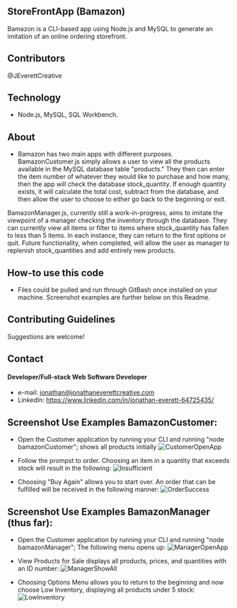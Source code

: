 ## StoreFrontApp (Bamazon)
Bamazon is a CLI-based app using Node.js and MySQL to generate an imitation of an online ordering storefront.

## Contributors
@JEverettCreative

## Technology
* Node.js, MySQL, SQL Workbench. 

## About
* Bamazon has two main apps with different purposes. BamazonCustomer.js simply allows a user to view all the products available in the MySQL database table "products." They then can enter the item number of whatever they would like to purchase and how many, then the app will check the database stock_quantity. If enough quantity exists, it will calculate the total cost, subtract from the database, and then allow the user to choose to either go back to the beginning or exit.

BamazonManager.js, currently still a work-in-progress, aims to imitate the viewpoint of a manager checking the inventory through the database. They can currently view all items or filter to items where stock_quantity has fallen to less than 5 items. In each instance, they can return to the first options or quit. Future functionality, when completed, will allow the user as manager to replenish stock_quantities and add entirely new products.

## How-to use this code
* Files could be pulled and run through GitBash once installed on your machine. Screenshot examples are further below on this Readme.

## Contributing Guidelines
Suggestions are welcome!

## Contact
#### Developer/Full-stack Web Software Developer
* e-mail: jonathan@jonathaneverettcreative.com
* LinkedIn: https://www.linkedin.com/in/jonathan-everett-64725435/

## Screenshot Use Examples BamazonCustomer:
* Open the Customer application by running your CLI and running "node bamazonCustomer"; shows all products initially
![CustomerOpenApp](https://user-images.githubusercontent.com/45632983/56180842-aa821980-5fd0-11e9-94de-0f5b5fc04a38.png)

* Follow the prompst to order. Choosing an item in a quantity that exceeds stock will result in the following:
![Insufficient](https://user-images.githubusercontent.com/45632983/56180954-1d8b9000-5fd1-11e9-9b8c-8d97b2db0eec.png)

* Choosing "Buy Again" allows you to start over. An order that can be fulfilled will be received in the following manner:
![OrderSuccess](https://user-images.githubusercontent.com/45632983/56181028-65121c00-5fd1-11e9-8603-d9e6c473048d.png)

## Screenshot Use Examples BamazonManager (thus far):
* Open the Customer application by running your CLI and running "node bamazonManager"; The following menu opens up:
![ManagerOpenApp](https://user-images.githubusercontent.com/45632983/56181109-be7a4b00-5fd1-11e9-82fd-8c3c595e92ea.png)

* View Products for Sale displays all products, prices, and quantities with an ID number:
![ManagerShowAll](https://user-images.githubusercontent.com/45632983/56181176-000af600-5fd2-11e9-9b4e-c8b54f5eaed9.png)

* Choosing Options Menu allows you to return to the beginning and now choose Low Inventory, displaying all products under 5 stock:
![LowInventory](https://user-images.githubusercontent.com/45632983/56181245-3e081a00-5fd2-11e9-80ed-11b2fe1959e0.png)
